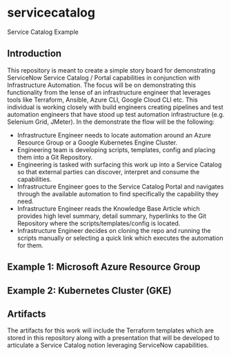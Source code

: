 # servicecatalog
Service Catalog Example

## Introduction

This repository is meant to create a simple story board for demonstrating ServiceNow Service Catalog / Portal capabilities in conjunction with Infrastructure Automation. The focus will be on demonstrating this functionality from the lense of an infrastructure engineer that leverages tools like Terraform, Ansible, Azure CLI, Google Cloud CLI etc. This individual is working closely with build engineers creating pipelines and test automation engineers that have stood up test automation infrastructure (e.g. Selenium Grid, JMeter). In the demonstrate the flow will be the following:

- Infrastructure Engineer needs to locate automation around an Azure Resource Group or a Google Kubernetes Engine Cluster.
- Engineering team is developing scripts, templates, config and placing them into a Git Repository.
- Engineering is tasked with surfacing this work up into a Service Catalog so that external parties can discover, interpret and consume the capabilities.
- Infrastructure Engineer goes to the Service Catalog Portal and navigates through the available automation to find specifically the capability they need. 
- Infrastructure Engineer reads the Knowledge Base Article which provides high level summary, detail summary, hyperlinks to the Git Repository where the scripts/templates/config is located. 
- Infrastructure Engineer decides on cloning the repo and running the scripts manually or selecting a quick <perform action> link which executes the automation for them.

## Example 1: Microsoft Azure Resource Group



## Example 2: Kubernetes Cluster (GKE)


## Artifacts

The artifacts for this work will include the Terraform templates which are stored in this repository along with a presentation that will be developed to articulate a Service Catalog notion leveraging ServiceNow capabilities.

